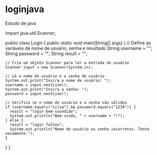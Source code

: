 # loginjava
Estudo de java

import java.util.Scanner;

public class Login {
  public static void main(String[] args) {
    // Define as variáveis de nome de usuário, senha e resultado
    String username = "";
    String password = "";
    String result = "";

    // Cria um objeto Scanner para ler a entrada do usuário
    Scanner input = new Scanner(System.in);

    // Lê o nome de usuário e a senha do usuário
    System.out.print("Insira o nome de usuário: ");
    username = input.nextLine();
    System.out.print("Insira a senha: ");
    password = input.nextLine();

    // Verifica se o nome de usuário e a senha são válidos
    if (username.equals("silva") && password.equals("1234")) {
      result = "login bem-sucedido";
      System.out.println("Bem-vindo, " + username + "!");
    } else {
      result = "login falhou";
      System.out.println("Nome de usuário ou senha incorretos. Tente novamente.");
    }
  }
}
